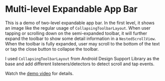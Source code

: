 # Multi-level Expandable App Bar

This is a demo of two-level expandable app bar. In the first level, it shows an image like the
regular usage of `CollapsingToolbarLayout`. When user tapping or scrolling down on the semi-expanded
toolbar, it will further expand the toolbar to show some detail information in a `NestedScrollView`.
When the toolbar is fully expanded, user may scroll to the bottom of the text or tap
the close button to collapse the toolbar.

I used `CollapsingToolbarLayout` from Android Design Support Library as the base and add different
listeners/detectors to detect scroll and tap events.

Watch the [demo video](https://www.youtube.com/watch?v=oJ1u-KyrjLw) for details.
